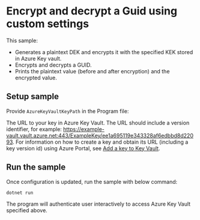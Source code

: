 # Encrypt and decrypt a Guid using custom settings

This sample:
- Generates a plaintext DEK and encrypts it with the specified KEK stored in Azure Key vault.
- Encrypts and decrypts a GUID.
- Prints the plaintext value (before and after encryption) and the encrypted value.

## Setup sample

Provide `AzureKeyVaultKeyPath` in the Program file:

The URL to your key in Azure Key Vault. The URL should include a version identifier, for example: https://example-vault.vault.azure.net:443/ExampleKey/ee1a695119e343328af6edbbd8d22093. For information on how to create a key and obtain its URL (including a key version id) using Azure Portal, see [Add a key to Key Vault](https://docs.microsoft.com/en-us/azure/key-vault/keys/quick-create-portal#add-a-key-to-key-vault).


## Run the sample

Once configuration is updated, run the sample with below command:

```
dotnet run
```
The program will authenticate user interactively to access Azure Key Vault specified above.
